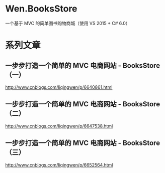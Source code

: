 # Wen.BooksStore
一个基于 MVC 的简单图书购物商城（使用 VS 2015 + C# 6.0）

# 系列文章
## 一步步打造一个简单的 MVC 电商网站 - BooksStore（一）
http://www.cnblogs.com/liqingwen/p/6640861.html

## 一步步打造一个简单的 MVC 电商网站 - BooksStore（二）
http://www.cnblogs.com/liqingwen/p/6647538.html

## 一步步打造一个简单的 MVC 电商网站 - BooksStore（三）
http://www.cnblogs.com/liqingwen/p/6652564.html
